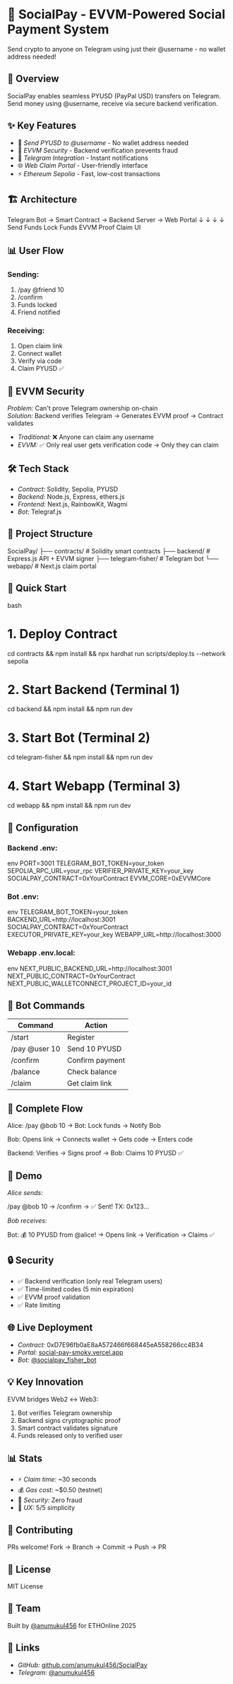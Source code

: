# 🚀 SocialPay - EVVM-Powered Social Payment System

Send crypto to anyone on Telegram using just their @username - no wallet address needed!

## 🎯 Overview

SocialPay enables seamless PYUSD (PayPal USD) transfers on Telegram. Send money using @username, receive via secure backend verification.

## ✨ Key Features

- 💸 *Send PYUSD to @username* - No wallet address needed
- 🔐 *EVVM Security* - Backend verification prevents fraud
- 📱 *Telegram Integration* - Instant notifications
- 🌐 *Web Claim Portal* - User-friendly interface
- ⚡ *Ethereum Sepolia* - Fast, low-cost transactions

## 🏗️ Architecture

Telegram Bot → Smart Contract → Backend Server → Web Portal
     ↓              ↓                ↓              ↓
Send Funds    Lock Funds        EVVM Proof      Claim UI


## 📊 User Flow

### Sending:

1. /pay @friend 10
2. /confirm
3. Funds locked
4. Friend notified


### Receiving:

1. Open claim link
2. Connect wallet
3. Verify via code
4. Claim PYUSD ✅


## 🔐 EVVM Security

*Problem:* Can't prove Telegram ownership on-chain  
*Solution:* Backend verifies Telegram → Generates EVVM proof → Contract validates

- *Traditional:* ❌ Anyone can claim any username
- *EVVM:* ✅ Only real user gets verification code → Only they can claim

## 🛠️ Tech Stack

- *Contract:* Solidity, Sepolia, PYUSD
- *Backend:* Node.js, Express, ethers.js
- *Frontend:* Next.js, RainbowKit, Wagmi
- *Bot:* Telegraf.js

## 📁 Project Structure

SocialPay/
├── contracts/        # Solidity smart contracts
├── backend/          # Express.js API + EVVM signer
├── telegram-fisher/  # Telegram bot
└── webapp/           # Next.js claim portal


## 🚀 Quick Start
bash
# 1. Deploy Contract
cd contracts && npm install && npx hardhat run scripts/deploy.ts --network sepolia

# 2. Start Backend (Terminal 1)
cd backend && npm install && npm run dev

# 3. Start Bot (Terminal 2)
cd telegram-fisher && npm install && npm run dev

# 4. Start Webapp (Terminal 3)
cd webapp && npm install && npm run dev


## 🔧 Configuration

### Backend .env:
env
PORT=3001
TELEGRAM_BOT_TOKEN=your_token
SEPOLIA_RPC_URL=your_rpc
VERIFIER_PRIVATE_KEY=your_key
SOCIALPAY_CONTRACT=0xYourContract
EVVM_CORE=0xEVVMCore


### Bot .env:
env
TELEGRAM_BOT_TOKEN=your_token
BACKEND_URL=http://localhost:3001
SOCIALPAY_CONTRACT=0xYourContract
EXECUTOR_PRIVATE_KEY=your_key
WEBAPP_URL=http://localhost:3000


### Webapp .env.local:
env
NEXT_PUBLIC_BACKEND_URL=http://localhost:3001
NEXT_PUBLIC_CONTRACT=0xYourContract
NEXT_PUBLIC_WALLETCONNECT_PROJECT_ID=your_id


## 📱 Bot Commands

| Command | Action |
|---------|--------|
| /start | Register |
| /pay @user 10 | Send 10 PYUSD |
| /confirm | Confirm payment |
| /balance | Check balance |
| /claim | Get claim link |

## 🔄 Complete Flow

Alice: /pay @bob 10
  → Bot: Lock funds
  → Notify Bob

Bob: Opens link
  → Connects wallet
  → Gets code
  → Enters code

Backend: Verifies
  → Signs proof
  → Bob: Claims 10 PYUSD ✅


## 🎥 Demo

*Alice sends:*

/pay @bob 10
→ /confirm
→ ✅ Sent! TX: 0x123...


*Bob receives:*

Bot: 💰 10 PYUSD from @alice!
→ Opens link
→ Verification
→ Claims ✅


## 🔒 Security

- ✅ Backend verification (only real Telegram users)
- ✅ Time-limited codes (5 min expiration)
- ✅ EVVM proof validation
- ✅ Rate limiting

## 🌐 Live Deployment

- *Contract:* 0xD7E96fb0aE8aA572466f668445eA558266cc4B34
- *Portal:* [social-pay-smoky.vercel.app](https://social-pay-smoky.vercel.app)
- *Bot:* [@socialpay_fisher_bot](https://t.me/socialpay_fisher_bot)

## 💡 Key Innovation

EVVM bridges Web2 ↔ Web3:

1. Bot verifies Telegram ownership
2. Backend signs cryptographic proof
3. Smart contract validates signature
4. Funds released only to verified user

## 📊 Stats

- ⚡ *Claim time:* ~30 seconds
- 💰 *Gas cost:* ~$0.50 (testnet)
- 🔐 *Security:* Zero fraud
- 📱 *UX:* 5/5 simplicity

## 🤝 Contributing

PRs welcome! Fork → Branch → Commit → Push → PR

## 📄 License

MIT License

## 👥 Team

Built by [@anumukul456](https://github.com/ayush99336) for ETHOnline 2025

## 🔗 Links

- *GitHub:* [github.com/anumukul456/SocialPay](https://github.com/ayush99336/SocialPay)
- *Telegram:* [@anumukul456](https://t.me/anumukul456)
